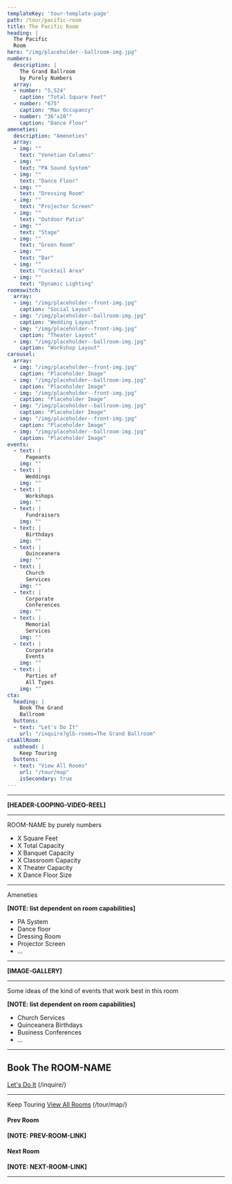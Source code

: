 ```yaml
---
templateKey: 'tour-template-page'
path: /tour/pacific-room
title: The Pacific Room
heading: |
  The Pacific
  Room
hero: "/img/placeholder--ballroom-img.jpg"
numbers:
  description: |
    The Grand Ballroom
    by Purely Numbers
  array:
  - number: "5,524"
    caption: "Total Square Feet"
  - number: "675"
    caption: "Max Occupancy"
  - number: "36’x20’"
    caption: "Dance Floor"
ameneties:
  description: "Ameneties"
  array:
  - img: ""
    text: "Venetian Columns"
  - img: ""
    text: "PA Sound System"
  - img: ""
    text: "Dance Floor"
  - img: ""
    text: "Dressing Room"
  - img: ""
    text: "Projector Screen"
  - img: ""
    text: "Outdoor Patio"
  - img: ""
    text: "Stage"
  - img: ""
    text: "Green Room"
  - img: ""
    text: "Bar"
  - img: ""
    text: "Cocktail Area"
  - img: ""
    text: "Dynamic Lighting"
roomswitch:
  array:
  - img: "/img/placeholder--front-img.jpg"
    caption: "Social Layout"
  - img: "/img/placeholder--ballroom-img.jpg"
    caption: "Wedding Layout"
  - img: "/img/placeholder--front-img.jpg"
    caption: "Theater Layout"
  - img: "/img/placeholder--ballroom-img.jpg"
    caption: "Workshop Layout"
carousel:
  array:
  - img: "/img/placeholder--front-img.jpg"
    caption: "Placeholder Image"
  - img: "/img/placeholder--ballroom-img.jpg"
    caption: "Placeholder Image"
  - img: "/img/placeholder--front-img.jpg"
    caption: "Placeholder Image"
  - img: "/img/placeholder--ballroom-img.jpg"
    caption: "Placeholder Image"
  - img: "/img/placeholder--front-img.jpg"
    caption: "Placeholder Image"
  - img: "/img/placeholder--ballroom-img.jpg"
    caption: "Placeholder Image"
events:
  - text: |
      Pageants
    img: ""
  - text: |
      Weddings
    img: ""
  - text: |
      Workshops
    img: ""
  - text: |
      Fundraisers
    img: ""
  - text: |
      Birthdays
    img: ""
  - text: |
      Quinceanera
    img: ""
  - text: |
      Church
      Services
    img: ""
  - text: |
      Corporate
      Conferences
    img: ""
  - text: |
      Memorial
      Services
    img: ""
  - text: |
      Corporate
      Events
    img: ""
  - text: |
      Parties of
      All Types
    img: ""
cta:
  heading: |
    Book The Grand
    Ballroom
  buttons:
  - text: "Let's Do It"
    url: "/inquire?glb-rooms=The Grand Ballroom"
ctaAllRoom:
  subhead: |
    Keep Touring
  buttons:
  - text: "View All Rooms"
    url: "/tour/map"
    isSecondary: true
---
```

---

**[HEADER-LOOPING-VIDEO-REEL]**

---

ROOM-NAME by purely numbers

- X Square Feet
- X Total Capacity
- X Banquet Capacity
- X Classroom Capacity
- X Theater Capacity
- X Dance Floor Size

---

Ameneties

**[NOTE: list dependent on room capabilities]**
- PA System
- Dance floor
- Dressing Room
- Projector Screen
- ...

---

**[IMAGE-GALLERY]**

---

Some ideas of the kind of events that work best in this room

**[NOTE: list dependent on room capabilities]**
- Church Services
- Quinceanera Birthdays
- Business Conferences
- ...

---

## Book The ROOM-NAME
[Let's Do It](/inquire/) (/inquire/)

---

Keep Touring
[View All Rooms](/tour/map/) (/tour/map/)

#### Prev Room
**[NOTE: PREV-ROOM-LINK]**

#### Next Room
**[NOTE: NEXT-ROOM-LINK]**

---
